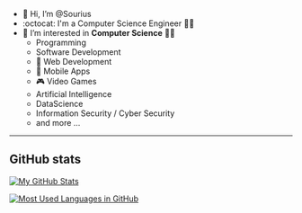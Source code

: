 - 👋 Hi, I’m @Sourius
- :octocat: I'm a Computer Science Engineer 👨‍💻
- 👀 I’m interested in **Computer Science** 🧑‍💻
	- Programming
  	- Software Development
  	- 📄 Web Development
  	- 📱 Mobile Apps
  	- 🎮 Video Games
	- Artificial Intelligence
	- DataScience
	- Information Security / Cyber Security
	- and more ...
<!--
- 🌱 I'm currently learning 🤖 Mobile Apps Development with Android Studio and Kotlin
-->

<hr>


## GitHub stats
[![My GitHub Stats](https://github-readme-stats.vercel.app/api?username=sourius&count_private=true&show_icons=true&rank_icon=github&count_private=true)](https://github.com/sourius/Sourius)

[![Most Used Languages in GitHub](https://github-readme-stats.vercel.app/api/top-langs/?username=sourius&layout=compact&count_private=true)](https://github.com/sourius/Sourius)


<!--
- :arrow_right: C++ and C#
- :arrow_right: Unity + Game Development
--> 

<!-- 
- 🔭 I’m currently working on ...
- 🌱 I’m currently learning ...
- 👯 I’m looking to collaborate on ...
- 🤔 I’m looking for help with ...
- 💬 Ask me about ...
- 📫 How to reach me: ...
- 😄 Pronouns: ...
- ⚡ Fun fact: ...
- https://gist.github.com/rxaviers/7360908
-->
